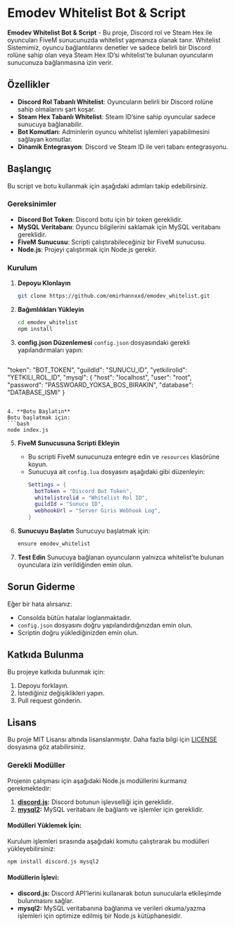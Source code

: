 
# Emodev Whitelist Bot & Script

**Emodev Whitelist Bot & Script** - Bu proje, Discord rol ve Steam Hex ile oyuncuları FiveM sunucunuzda whitelist yapmanıza olanak tanır. Whitelist Sistemimiz, oyuncu bağlantılarını denetler ve sadece belirli bir Discord rolüne sahip olan veya Steam Hex ID’si whitelist'te bulunan oyuncuların sunucunuza bağlanmasına izin verir.

## Özellikler
- **Discord Rol Tabanlı Whitelist**: Oyuncuların belirli bir Discord rolüne sahip olmalarını şart koşar.
- **Steam Hex Tabanlı Whitelist**: Steam ID’sine sahip oyuncular sadece sunucuya bağlanabilir.
- **Bot Komutları**: Adminlerin oyuncu whitelist işlemleri yapabilmesini sağlayan komutlar.
- **Dinamik Entegrasyon**: Discord ve Steam ID ile veri tabanı entegrasyonu.

## Başlangıç

Bu script ve botu kullanmak için aşağıdaki adımları takip edebilirsiniz.

### Gereksinimler
- **Discord Bot Token**: Discord botu için bir token gereklidir.
- **MySQL Veritabanı**: Oyuncu bilgilerini saklamak için MySQL veritabanı gereklidir.
- **FiveM Sunucusu**: Scripti çalıştırabileceğiniz bir FiveM sunucusu.
- **Node.js**: Projeyi çalıştırmak için Node.js gerekir.

### Kurulum

1. **Depoyu Klonlayın**
   ```bash
   git clone https://github.com/emirhannxxd/emodev_whitelist.git
   ```

2. **Bağımlılıkları Yükleyin**
   ```bash
   cd emodev_whitelist
   npm install
   ```

3. **config.json Düzenlemesi**
   `config.json` dosyasındaki gerekli yapılandırmaları yapın:
   ```json

  "token": "BOT_TOKEN",
  "guildId": "SUNUCU_ID",
  "yetkilirolid": "YETKILI_ROL_ID",
  "mysql": {
    "host": "localhost",
    "user": "root",
    "password": "PASSWOARD_YOKSA_BOS_BIRAKIN",
    "database": "DATABASE_ISMI"
  }

   ```

4. **Botu Başlatın**
   Botu başlatmak için:
   ```bash
   node index.js
   ```

5. **FiveM Sunucusuna Scripti Ekleyin**
   - Bu scripti FiveM sunucunuza entegre edin ve `resources` klasörüne koyun.
   - Sunucuya ait `config.lua` dosyasını aşağıdaki gibi düzenleyin:
     ```lua
     Settings = {
       botToken = "Discord Bot Token", 
       whitelistrolid = "Whitelist Rol ID", 
       guildId = "Sunucu ID",
       webhookUrl = "Server Giris Webhook Log",
     }
     ```

6. **Sunucuyu Başlatın**
   Sunucuyu başlatmak için:
   ```bash
   ensure emodev_whitelist
   ```

7. **Test Edin**
   Sunucuya bağlanan oyuncuların yalnızca whitelist’te bulunan oyunculara izin verildiğinden emin olun.

## Sorun Giderme

Eğer bir hata alırsanız:
- Consolda bütün hatalar loglanmaktadır.
- `config.json` dosyasını doğru yapılandırdığınızdan emin olun.
- Scriptin doğru yüklediğinizden emin olun.

## Katkıda Bulunma

Bu projeye katkıda bulunmak için:
1. Depoyu forklayın.
2. İstediğiniz değişiklikleri yapın.
3. Pull request gönderin.

## Lisans

Bu proje MIT Lisansı altında lisanslanmıştır. Daha fazla bilgi için [LICENSE](LICENSE) dosyasına göz atabilirsiniz.

### Gerekli Modüller

Projenin çalışması için aşağıdaki Node.js modüllerini kurmanız gerekmektedir:

1. **[discord.js](https://discord.js.org/):** Discord botunun işlevselliği için gereklidir.
2. **[mysql2](https://www.npmjs.com/package/mysql2):** MySQL veritabanı ile bağlantı ve işlemler için gereklidir.

#### Modülleri Yüklemek İçin:

Kurulum işlemleri sırasında aşağıdaki komutu çalıştırarak bu modülleri yükleyebilirsiniz:

```bash
npm install discord.js mysql2
```

#### Modüllerin İşlevi:
- **discord.js:** Discord API'lerini kullanarak botun sunucularla etkileşimde bulunmasını sağlar.
- **mysql2:** MySQL veritabanına bağlanma ve verileri okuma/yazma işlemleri için optimize edilmiş bir Node.js kütüphanesidir.